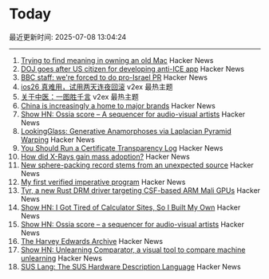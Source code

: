 # Today

最近更新时间: 2025-07-08 13:04:24

--- 
1. [Trying to find meaning in owning an old Mac](https://blog.decryption.net.au/posts/macse30.html) Hacker News
2. [DOJ goes after US citizen for developing anti-ICE app](https://appleinsider.com/articles/25/07/07/doj-goes-after-us-citizen-for-developing-anti-ice-app) Hacker News
3. [BBC staff: we're forced to do pro-Israel PR](https://www.owenjones.news/p/bbc-staff-were-forced-to-do-pro-israel) Hacker News
4. [ios26 真难用，试用两天连夜回滚](https://www.v2ex.com/t/1143639) v2ex 最热主题
5. [关于中医：一图胜千言](https://www.v2ex.com/t/1143638) v2ex 最热主题
6. [China is increasingly a home to major brands](https://musgrave.substack.com/p/oh-no-i-betrayed-america) Hacker News
7. [Show HN: Ossia score – A sequencer for audio-visual artists](https://github.com/ossia/score) Hacker News
8. [LookingGlass: Generative Anamorphoses via Laplacian Pyramid Warping](https://studios.disneyresearch.com/2025/06/09/lookingglass-generative-anamorphoses-via-laplacian-pyramid-warping/) Hacker News
9. [You Should Run a Certificate Transparency Log](https://words.filippo.io/run-sunlight/) Hacker News
10. [How did X-Rays gain mass adoption?](https://www.aditharun.com/p/how-did-x-rays-gain-mass-adoption) Hacker News
11. [New sphere-packing record stems from an unexpected source](https://www.quantamagazine.org/new-sphere-packing-record-stems-from-an-unexpected-source-20250707/) Hacker News
12. [My first verified imperative program](https://markushimmel.de/blog/my-first-verified-imperative-program/) Hacker News
13. [Tyr, a new Rust DRM driver targeting CSF-based ARM Mali GPUs](https://www.collabora.com/news-and-blog/news-and-events/introducing-tyr-a-new-rust-drm-driver.html) Hacker News
14. [Show HN: I Got Tired of Calculator Sites, So I Built My Own](https://news.ycombinator.com/item?id=44491938) Hacker News
15. [Show HN: Ossia score – a sequencer for audio-visual artists](https://github.com/ossia/score) Hacker News
16. [The Harvey Edwards Archive](https://www.harveyedwards-archive.com) Hacker News
17. [Show HN: Unlearning Comparator, a visual tool to compare machine unlearning](https://gnueaj.github.io/Machine-Unlearning-Comparator/) Hacker News
18. [SUS Lang: The SUS Hardware Description Language](https://sus-lang.org/) Hacker News
